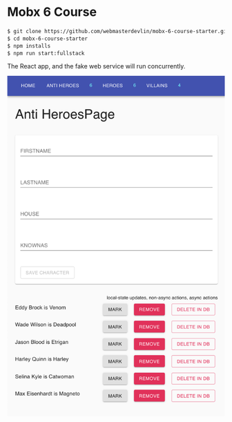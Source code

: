 # Mobx 6 Course

```sh
$ git clone https://github.com/webmasterdevlin/mobx-6-course-starter.git
$ cd mobx-6-course-starter
$ npm installs
$ npm run start:fullstack
```

The React app, and the fake web service will run concurrently.

![screenshot](./screenshot.png)
